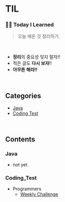 # TIL

### ✍🏻 **Today I Learned**
> 오늘 배운 것 정리하기.
<br>

- **정리**의 중요성 잊지 말자!!
- 적은 글도 **다시 보자**!!
- **아무튼 해라!!**
<br>

## Categories
- [Java](#Java)
- [Coding Test](#Coding_Test)
<br>

## Contents
### Java
- not yet
### Coding_Test
- Programmers
  - [Weekly Challenge](https://github.com/Im-hass/TIL/tree/master/Coding%20Test/Programmers/Weekly%20Challenge)
  
